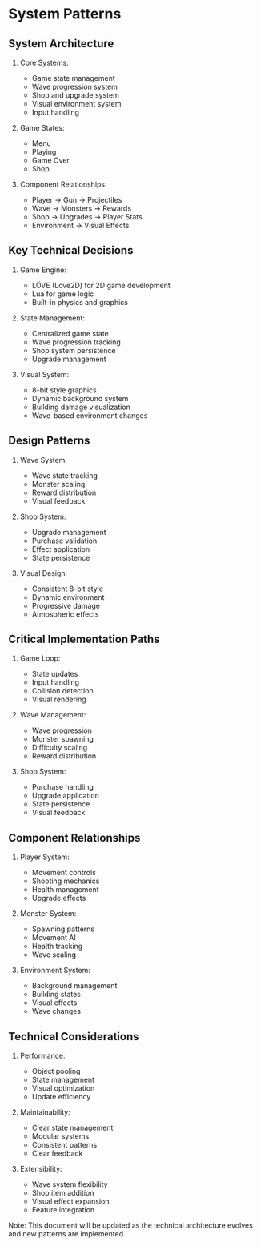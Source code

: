 # System Patterns

## System Architecture
1. Core Systems:
   - Game state management
   - Wave progression system
   - Shop and upgrade system
   - Visual environment system
   - Input handling

2. Game States:
   - Menu
   - Playing
   - Game Over
   - Shop

3. Component Relationships:
   - Player -> Gun -> Projectiles
   - Wave -> Monsters -> Rewards
   - Shop -> Upgrades -> Player Stats
   - Environment -> Visual Effects

## Key Technical Decisions
1. Game Engine:
   - LÖVE (Love2D) for 2D game development
   - Lua for game logic
   - Built-in physics and graphics

2. State Management:
   - Centralized game state
   - Wave progression tracking
   - Shop system persistence
   - Upgrade management

3. Visual System:
   - 8-bit style graphics
   - Dynamic background system
   - Building damage visualization
   - Wave-based environment changes

## Design Patterns
1. Wave System:
   - Wave state tracking
   - Monster scaling
   - Reward distribution
   - Visual feedback

2. Shop System:
   - Upgrade management
   - Purchase validation
   - Effect application
   - State persistence

3. Visual Design:
   - Consistent 8-bit style
   - Dynamic environment
   - Progressive damage
   - Atmospheric effects

## Critical Implementation Paths
1. Game Loop:
   - State updates
   - Input handling
   - Collision detection
   - Visual rendering

2. Wave Management:
   - Wave progression
   - Monster spawning
   - Difficulty scaling
   - Reward distribution

3. Shop System:
   - Purchase handling
   - Upgrade application
   - State persistence
   - Visual feedback

## Component Relationships
1. Player System:
   - Movement controls
   - Shooting mechanics
   - Health management
   - Upgrade effects

2. Monster System:
   - Spawning patterns
   - Movement AI
   - Health tracking
   - Wave scaling

3. Environment System:
   - Background management
   - Building states
   - Visual effects
   - Wave changes

## Technical Considerations
1. Performance:
   - Object pooling
   - State management
   - Visual optimization
   - Update efficiency

2. Maintainability:
   - Clear state management
   - Modular systems
   - Consistent patterns
   - Clear feedback

3. Extensibility:
   - Wave system flexibility
   - Shop item addition
   - Visual effect expansion
   - Feature integration

Note: This document will be updated as the technical architecture evolves and new patterns are implemented. 